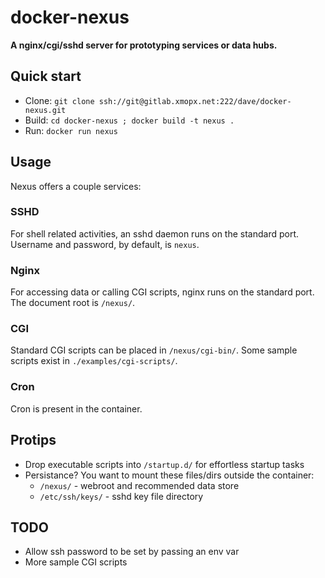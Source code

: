 # docker-nexus

**A nginx/cgi/sshd server for prototyping services or data hubs.**

## Quick start

* Clone: `git clone ssh://git@gitlab.xmopx.net:222/dave/docker-nexus.git`
* Build: `cd docker-nexus ; docker build -t nexus .`
* Run: `docker run nexus`


## Usage

Nexus offers a couple services:

### SSHD

For shell related activities, an sshd daemon runs on the standard port. Username and password, by default, is `nexus`.

### Nginx

For accessing data or calling CGI scripts, nginx runs on the standard port. The document root is `/nexus/`.

### CGI

Standard CGI scripts can be placed in `/nexus/cgi-bin/`. Some sample scripts exist in `./examples/cgi-scripts/`.

### Cron

Cron is present in the container.

## Protips

* Drop executable scripts into `/startup.d/` for effortless startup tasks
* Persistance? You want to mount these files/dirs outside the container:
    * `/nexus/` - webroot and recommended data store
    * `/etc/ssh/keys/` - sshd key file directory

## TODO

* Allow ssh password to be set by passing an env var
* More sample CGI scripts
